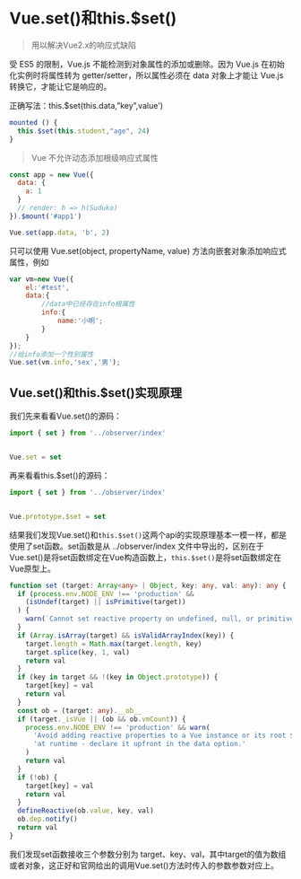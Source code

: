 # Vue.set()和this.$set()

> 用以解决Vue2.x的响应式缺陷

受 ES5 的限制，Vue.js 不能检测到对象属性的添加或删除。因为 Vue.js 在初始化实例时将属性转为 getter/setter，所以属性必须在 data 对象上才能让 Vue.js 转换它，才能让它是响应的。

正确写法：this.$set(this.data,”key”,value')

```js
mounted () {
  this.$set(this.student,"age", 24)
}
```

> Vue 不允许动态添加根级响应式属性

```js
const app = new Vue({
  data: {
    a: 1
  }
  // render: h => h(Suduko)
}).$mount('#app1')

Vue.set(app.data, 'b', 2)
```

只可以使用 Vue.set(object, propertyName, value) 方法向嵌套对象添加响应式属性，例如

```js
var vm=new Vue({
    el:'#test',
    data:{
        //data中已经存在info根属性
        info:{
            name:'小明';
        }
    }
});
//给info添加一个性别属性
Vue.set(vm.info,'sex','男');
```

## Vue.set()和this.$set()实现原理

我们先来看看Vue.set()的源码：

```js
import { set } from '../observer/index'


Vue.set = set
```

再来看看this.$set()的源码：

```js
import { set } from '../observer/index'


Vue.prototype.$set = set
```

结果我们发现Vue.set()和`this.$set()`这两个api的实现原理基本一模一样，都是使用了set函数。set函数是从 ../observer/index 文件中导出的，区别在于Vue.set()是将set函数绑定在Vue构造函数上，`this.$set()`是将set函数绑定在Vue原型上。

```ts
function set (target: Array<any> | Object, key: any, val: any): any {
  if (process.env.NODE_ENV !== 'production' &&
    (isUndef(target) || isPrimitive(target))
  ) {
    warn(`Cannot set reactive property on undefined, null, or primitive value: ${(target: any)}`)
  }
  if (Array.isArray(target) && isValidArrayIndex(key)) {
    target.length = Math.max(target.length, key)
    target.splice(key, 1, val)
    return val
  }
  if (key in target && !(key in Object.prototype)) {
    target[key] = val
    return val
  }
  const ob = (target: any).__ob__
  if (target._isVue || (ob && ob.vmCount)) {
    process.env.NODE_ENV !== 'production' && warn(
      'Avoid adding reactive properties to a Vue instance or its root $data ' +
      'at runtime - declare it upfront in the data option.'
    )
    return val
  }
  if (!ob) {
    target[key] = val
    return val
  }
  defineReactive(ob.value, key, val)
  ob.dep.notify()
  return val
}
```

我们发现set函数接收三个参数分别为 target、key、val，其中target的值为数组或者对象，这正好和官网给出的调用Vue.set()方法时传入的参数参数对应上。
